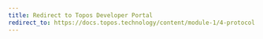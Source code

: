 ```yaml
---
title: Redirect to Topos Developer Portal
redirect_to: https://docs.topos.technology/content/module-1/4-protocol.html
---
```


